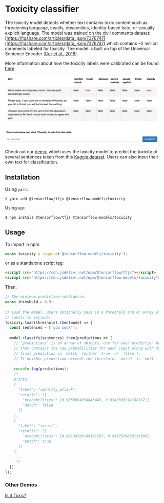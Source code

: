 # Toxicity classifier

The toxicity model detects whether text contains toxic content such as threatening language, insults, obscenities, identity-based hate, or sexually explicit language. The model was trained on the civil comments dataset: [https://figshare.com/articles/data_json/7376747](https://figshare.com/articles/data_json/7376747) which contains ~2 million comments labeled for toxicity. The model is built on top of the Universal Sentence Encoder ([Cer et al., 2018](https://arxiv.org/pdf/1803.11175.pdf)).

More information about how the toxicity labels were calibrated can be found [here](https://github.com/conversationai/conversationai.github.io/blob/master/crowdsourcing_annotation_schemes/toxicity_with_subattributes.md).

![demo](./images/demo.jpg)

Check out our [demo](https://storage.googleapis.com/tfjs-models/demos/toxicity/index.html), which uses the toxicity model to predict the toxicity of several sentences taken from this [Kaggle dataset](https://www.kaggle.com/c/jigsaw-toxic-comment-classification-challenge/data). Users can also input their own text for classification.

## Installation

Using `yarn`:

    $ yarn add @tensorflow/tfjs @tensorflow-models/toxicity

Using `npm`:

    $ npm install @tensorflow/tfjs @tensorflow-models/toxicity

## Usage

To import in npm:

```js
const toxicity = require('@tensorflow-models/toxicity');
```

or as a standalone script tag:

```html
<script src="https://cdn.jsdelivr.net/npm/@tensorflow/tfjs"></script>
<script src="https://cdn.jsdelivr.net/npm/@tensorflow-models/toxicity"></script>
```

Then:

```js
// The minimum prediction confidence.
const threshold = 0.9;

// Load the model. Users optionally pass in a threshold and an array of
// labels to include.
toxicity.load(threshold).then(model => {
  const sentences = ['you suck'];

  model.classify(sentences).then(predictions => {
    // `predictions` is an array of objects, one for each prediction head,
    // that contains the raw probabilities for each input along with the
    // final prediction in `match` (either `true` or `false`).
    // If neither prediction exceeds the threshold, `match` is `null`.

    console.log(predictions);
    /*
    prints:
    {
      "label": "identity_attack",
      "results": [{
        "probabilities": [0.9659664034843445, 0.03403361141681671],
        "match": false
      }]
    },
    {
      "label": "insult",
      "results": [{
        "probabilities": [0.08124706149101257, 0.9187529683113098],
        "match": true
      }]
    },
    ...
     */
  });
});
```

### Other Demos
[Is it Toxic?](https://isittoxic.surge.sh/)
